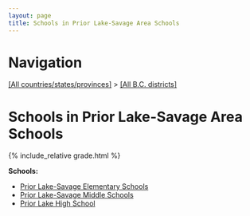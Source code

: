 ```yaml
---
layout: page
title: Schools in Prior Lake-Savage Area Schools
---
```

# Navigation

[[All countries/states/provinces]](../..) > [[All B.C. districts]](..)

# Schools in Prior Lake-Savage Area Schools

{% include_relative grade.html %}

**Schools:**

- [Prior Lake-Savage Elementary Schools](Prior_Lake-Savage_Elementary_Schools.md)
- [Prior Lake-Savage Middle Schools](Prior_Lake-Savage_Middle_Schools.md)
- [Prior Lake High School](Prior_Lake_High_School.md)
